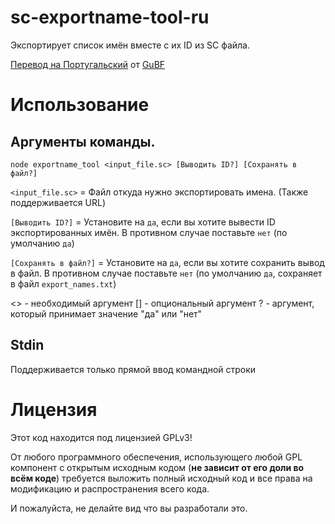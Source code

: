 # sc-exportname-tool-ru
Экспортирует список имён вместе с их ID из SC файла.

[Перевод на Португальский](https://github.com/FourCinnamon0/sc-exportname-tool/tree/portugese) от [GuBF](https://github.com/GuBF)
# Использование
## Аргументы команды.
`node exportname_tool <input_file.sc> [Выводить ID?] [Сохранять в файл?]`

`<input_file.sc>`  =  Файл откуда нужно экспортировать имена. (Также поддерживается URL)

`[Выводить ID?]`        = Установите на `да`, если вы хотите вывести ID экспортированных имён. В противном случае поставьте `нет` (по умолчанию `да`)

`[Сохранять в файл?]`        = Установите на `да`, если вы хотите сохранить вывод в файл. В противном случае поставьте `нет` (по умолчанию `да`, сохраняет в файл `export_names.txt`)

	
\<\> - необходимый аргумент
\[\] - опциональный аргумент
? - аргумент, который принимает значение "да" или "нет"

## Stdin
Поддерживается только прямой ввод командной строки

# Лицензия
Этот код находится под лицензией GPLv3!

От любого программного обеспечения, использующего любой GPL компонент с открытым исходным кодом (**не зависит от его доли во всём коде**) требуется выложить полный исходный код и все права на модификацию и распространения всего кода.

И пожалуйста, не делайте вид что вы разработали это.

